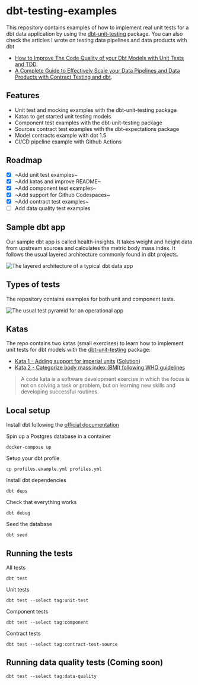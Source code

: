 # dbt-testing-examples

This repository contains examples of how to implement real unit tests for a dbt data application by using the [dbt-unit-testing](https://github.com/EqualExperts/dbt-unit-testing) package. You can also check the articles I wrote on testing data pipelines and data products with dbt

- [How to Improve The Code Quality of your Dbt Models with Unit Tests and TDD](https://medium.com/@pablo.porto/improving-the-code-quality-of-your-dbt-models-with-unit-tests-and-tdd-203ed0be791e).
- [A Complete Guide to Effectively Scale your Data Pipelines and Data Products with Contract Testing and dbt](https://medium.com/towards-data-science/how-to-scale-your-data-pipelines-and-data-products-with-dbt-and-contract-testing-10c92ea9a443).

## Features

- Unit test and mocking examples with the dbt-unit-testing package
- Katas to get started unit testing models
- Component test examples with the dbt-unit-testing package
- Sources contract test examples with the dbt-expectations package
- Model contracts example with dbt 1.5
- CI/CD pipeline example with Github Actions

## Roadmap

- [x] ~Add unit test examples~
- [x] ~Add katas and improve README~
- [x] ~Add component test examples~
- [x] ~Add support for Github Codespaces~
- [x] ~Add contract test examples~
- [ ] Add data quality test examples

## Sample dbt app

Our sample dbt app is called health-insights. It takes weight and height data from upstream sources and calculates the metric body mass index. It follows the usual layered architecture commonly found in dbt projects.

![The layered architecture of a typical dbt data app](https://miro.medium.com/v2/resize:fit:2000/0*dvpk1nU-43Mz7nEn)

## Types of tests

The repository contains examples for both unit and component tests.

![The usual test pyramid for an operational app](https://miro.medium.com/v2/resize:fit:800/format:webp/1*I6-e27kPOuJ9QaIgR9OwXw.png)

## Katas

The repo contains two katas (small exercises) to learn how to implement unit tests for dbt models with the [dbt-unit-testing](https://github.com/EqualExperts/dbt-unit-testing) package:

- [Kata 1 - Adding support for imperial units](exercises/kata1.md) ([Solution](exercises/kata1-solution.md))
- [Kata 2 - Categorize body mass index (BMI) following WHO guidelines](exercises/kata1.md)

> A code kata is a software development exercise in which the focus is not on solving a task or problem, but on learning new skills and developing successful routines.

## Local setup

Install dbt following the [official documentation](https://docs.getdbt.com/docs/get-started/installation)

Spin up a Postgres database in a container

```
docker-compose up
```

Setup your dbt profile

```
cp profiles.example.yml profiles.yml
```

Install dbt dependencies

```
dbt deps
```

Check that everything works

```
dbt debug
```

Seed the database

```
dbt seed
```

## Running the tests

All tests

```
dbt test
```

Unit tests

```
dbt test --select tag:unit-test
```

Component tests

```
dbt test --select tag:component
```

Contract tests

```
dbt test --select tag:contract-test-source
```

## Running data quality tests (Coming soon)

```
dbt test --select tag:data-quality
```
